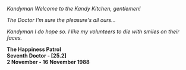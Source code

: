 _Kandyman_ _Welcome to the Kandy Kitchen, gentlemen!_

_The Doctor_ _I'm sure the pleasure's all ours..._

_Kandyman_ _I do hope so. I like my volunteers to die with smiles on their faces._

**The Happiness Patrol  
Seventh Doctor - [25.2]  
2 November - 16 November 1988**
